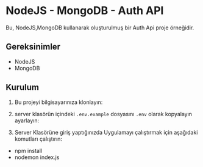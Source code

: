 # NodeJS - MongoDB - Auth API

Bu, NodeJS,MongoDB kullanarak oluşturulmuş bir Auth Api proje örneğidir.

## Gereksinimler

- NodeJS
- MongoDB 

## Kurulum

1. Bu projeyi bilgisayarınıza klonlayın:

2. server klasörün içindeki `.env.example` dosyasını `.env` olarak kopyalayın ayarlayın:
 
3. Server Klasörüne giriş yaptığınızda Uygulamayı çalıştırmak için aşağıdaki komutları çalıştırın:

- npm install <br>
- nodemon index.js <br> 

